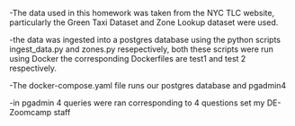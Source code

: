 -The data used in this homework was taken from the NYC TLC website, particularly the Green Taxi Dataset and Zone Lookup dataset were used.


-the data was ingested into a postgres database using the python scripts ingest_data.py and zones.py resepectively, both these scripts were run using Docker the corresponding Dockerfiles are test1 and test 2 respectively.



-The docker-compose.yaml file runs our postgres database and pgadmin4


-in pgadmin 4 queries were ran corresponding to 4 questions set my DE-Zoomcamp staff
